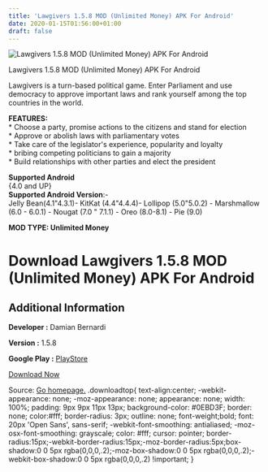 ```yaml
---
title: 'Lawgivers 1.5.8 MOD (Unlimited Money) APK For Android'
date: 2020-01-15T01:56:00+01:00
draft: false
---
```


![Lawgivers 1.5.8 MOD (Unlimited Money) APK For Android](https://i1.wp.com/apkhome.net/wp-content/uploads/2020/01/Lawgivers-1.5.8-MOD-Unlimited-Money.png "Lawgivers 1.5.8 MOD (Unlimited Money) APK For Android")

  

Lawgivers 1.5.8 MOD (Unlimited Money) APK For Android

Lawgivers is a turn-based political game. Enter Parliament and use democracy to approve important laws and rank yourself among the top countries in the world.

**FEATURES:**  
\* Choose a party, promise actions to the citizens and stand for election  
\* Approve or abolish laws with parliamentary votes  
\* Take care of the legislator's experience, popularity and loyalty  
\* bribing competing politicians to gain a majority  
\* Build relationships with other parties and elect the president

**Supported Android**  
{4.0 and UP}  
**Supported Android Version**:-  
Jelly Bean(4.1"4.3.1)- KitKat (4.4"4.4.4)- Lollipop (5.0"5.0.2) - Marshmallow (6.0 - 6.0.1) - Nougat (7.0 " 7.1.1) - Oreo (8.0-8.1) - Pie (9.0)

**MOD TYPE: Unlimited Money**

Download Lawgivers 1.5.8 MOD (Unlimited Money) APK For Android
==============================================================

Additional Information
----------------------

**Developer :** Damian Bernardi

**Version :** 1.5.8

**Google Play :** [PlayStore](https://play.google.com/store/apps/details?id=com.DamianBernardi.LawsofCivilization)

  

[Download Now](https://store4app.co/post/lawgivers-1-5-8-mod-unlimited-money-apk-for-android_1579022135)

  
Source: [Go homepage.](https://store4app.co/post/lawgivers-1-5-8-mod-unlimited-money-apk-for-android_1579022135) .downloadtop{ text-align:center; -webkit-appearance: none; -moz-appearance: none; appearance: none; width: 100%; padding: 9px 9px 11px 13px; background-color: #0EBD3F; border: none; color:#fff; border-radius: 3px; outline: none; font-weight;bold; font: 20px 'Open Sans', sans-serif; -webkit-font-smoothing: antialiased; -moz-osx-font-smoothing: grayscale; color: #fff; cursor: pointer; border-radius:15px;-webkit-border-radius:15px;-moz-border-radius:5px;box-shadow:0 0 5px rgba(0,0,0,.2);-moz-box-shadow:0 0 5px rgba(0,0,0,.2);-webkit-box-shadow:0 0 5px rgba(0,0,0,.2) !important; }